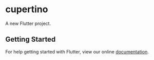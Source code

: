 # cupertino

A new Flutter project.

## Getting Started

For help getting started with Flutter, view our online
[documentation](https://flutter.io/).
